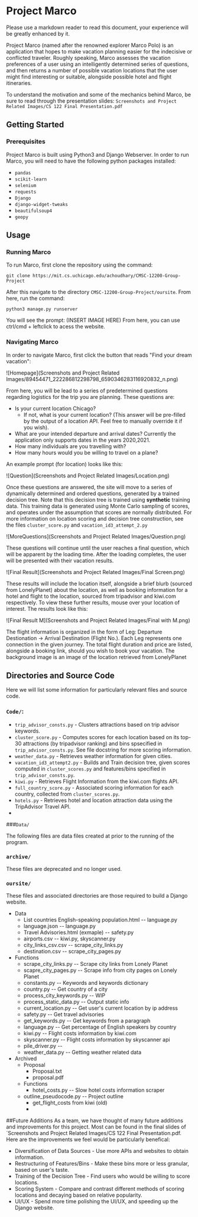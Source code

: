 # Project Marco
Please use a markdown reader to read this document, your experience will be greatly enhanced by it.


Project Marco (named after the renowned explorer Marco Polo) is an application that 
hopes to make vacation planning easier for the indecisive or conflicted traveler. Roughly speaking, 
Marco assesses the vacation preferences of a user using an intelligently determined series of 
questions, and then returns a number of possible vacation locations that the user might
find interesting or suitable, alongside possible hotel and flight itineraries. 

To understand the motivation and some of the mechanics behind Marco, be sure to read through the presentation slides: `Screenshots and Project Related Images/CS 122 Final Presentation.pdf`

<!-- toc -->


## Getting Started

### Prerequisites
Project Marco is built using Python3 and Django Webserver. In order to run Marco, you will need to have the following python packages installed:
* `pandas`
* `scikit-learn`
* `selenium`
* `requests` 
* `Django`
* `django-widget-tweaks`
* `beautifulsoup4`
* `geopy`



## Usage 
### Running Marco
To run Marco, first clone the repository using the command:

```
git clone https://mit.cs.uchicago.edu/achoudhary/CMSC-12200-Group-Project
```
After this navigate to the directory `CMSC-12200-Group-Project/oursite`. From here, run the command:
```
python3 manage.py runserver
```
You will see the prompt:
(INSERT IMAGE HERE)
From here, you can use ctrl/cmd + leftclick to acess the website. 

### Navigating Marco
In order to navigate Marco, first click the button that reads "Find your dream vacation":

![Homepage](Screenshots and Project Related Images/89454471_222286812298798_6590346283116920832_n.png)

From here, you will be lead to a series of predetermined questions regarding logistics for the trip you are planning. These questions are:

* Is your current location Chicago?
    * If not, what is your current location? (This answer will be pre-filled by the output of a location API. Feel free to manually override it if you wish).
* What are your intended departure and arrival dates? Currently the application only supports dates in the years 2020,2021.
* How many individuals are you travelling with?
* How many hours would you be willing to travel on a plane?


An example prompt (for location) looks like this:

![Question](Screenshots and Project Related Images/Location.png)

Once these questions are answered, the site will move to a series of dynamically determined and ordered questions, generated by a trained decision tree.
Note that this decision tree is trained using **synthetic** training data. This training data is generated using Monte Carlo sampling of scores, and operates 
under the assumption that scores are normally distributed. For more information on location scoring and decision tree construction, see the files `cluster_score.py` and `vacation_id3_attempt_2.py`

![MoreQuestions](Screenshots and Project Related Images/Question.png)

These questions will continue until the user reaches a final question, which will be apparent by the loading time. After the loading completes, the user will 
be presented with their vacation results.

![Final Result](Screenshots and Project Related Images/Final Screen.png)

These results will include the location itself, alongside a brief blurb (sourced from LonelyPlanet) about the location, as well as booking information
for a hotel and flight to the location, sourced from tripadvisor and kiwi.com respectively. To view these further results, mouse over your location of interest. The results look like this:

![Final Result M](Screenshots and Project Related Images/Final with M.png)

The flight information is organized in the form of Leg: Departure Destionation -> Arrival Destination (Flight No.). Each Leg represents one connection in the given journey. The total flight duration
and price are listed, alongside a booking link, should you wish to book your vacation. The background image is an image of the location retrieved from LonelyPlanet

## Directories and Source Code

Here we will list some information for particularly relevant files and source code.

### `Code/`:
* `trip_advisor_consts.py` - Clusters attractions based on trip advisor keywords.
* `cluster_score.py` - Computes scores for each location based on its top-30 attractions (by tripadvisor ranking) and bins spsecified in `trip_advisor_consts.py`. See file docstring for more scoring information.
* `weather_data.py` - Retrieves weather information for given cities.
* `vacation_id3_attempt2.py` - Builds and Train decision tree, given scores computed in `cluster_scores.py` and features/bins specified in `trip_advisor_consts.py`. 
* `kiwi.py` - Retrieves Flight Information from the kiwi.com flights API.
* `full_country_score.py` - Associated scoring information for each country, collected from `cluster_scores.py`. 
* `hotels.py` - Retrieves hotel and location attraction data using the TripAdvisor Travel API.
* 


###`Data/` 

The following files are data files created at prior to the running of the program. 

### `archive/` 

These files are deprecated and no longer used.

### `oursite/` 

These files and associated directories are those required to build a Django website.


- Data
    - List countries English-speaking population.html -- language.py
    - language.json -- language.py
    - Travel Advisories.html (exmaple) -- safety.py
    - airports.csv -- kiwi.py, skyscanner.py
    - city_links_csv.csv -- scrape_city_links.py
    - destination.csv -- scrape_city_pages.py
- Functions
    - scrape_city_links.py -- Scrape city links from Lonely Planet
    - scapre_city_pages.py -- Scrape info from city pages on Lonely Planet
    - constants.py -- Keywords and keywords dictionary
    - country.py -- Get country of a city
    - process_city_keywords.py -- WIP
    - process_static_data.py -- Output static info
    - current_location.py -- Get user's current location by ip address
    - safety.py -- Get travel advisories
    - get_keywords.py -- Get keywords from a paragraph
    - language.py -- Get percentage of English speakers by country
    - kiwi.py -- Flight costs information by kiwi.com
    - skyscanner.py -- Flight costs information by skyscanner api
    - pile_driver.py -- 
    - weather_data.py -- Getting weather related data
- Archived
    - Proposal
        - Proposal.txt
        - proposal.pdf
    - Functions
        - hotel_costs.py -- Slow hotel costs information scraper
    - outline_pseudocode.py -- Project outline
        - get_flight_costs from kiwi (old)
        - 

##Future Additions
As a team, we have thought of many future additions and improvements for this project. Most can be found in the final slides of `Screenshots and Project Related Images/CS 122 Final Presentation.pdf. Here are the improvements we feel would be particularly benefical:
* Diversification of Data Sources - Use more APIs and websites to obtain information.
* Restructuring of Features/Bins - Make these bins more or less granular, based on user's taste.
* Training of the Decision Tree - Find users who would be willing to score locations.
* Scoring System - Compare and contrast different methods of scoring locations and decaying based on relative popularity.
* UI/UX - Spend more time polishing the UI/UX, and speeding up the Django website. 